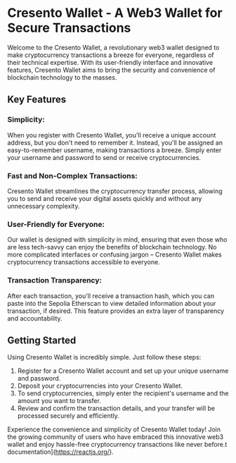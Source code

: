 # Cresento Wallet - A Web3 Wallet for Secure Transactions

Welcome to the Cresento Wallet, a revolutionary web3 wallet designed to make cryptocurrency transactions a breeze for everyone, regardless of their technical expertise. With its user-friendly interface and innovative features, Cresento Wallet aims to bring the security and convenience of blockchain technology to the masses.

## Key Features
### Simplicity:
When you register with Cresento Wallet, you'll receive a unique account address, but you don't need to remember it. Instead, you'll be assigned an easy-to-remember username, making transactions a breeze. Simply enter your username and password to send or receive cryptocurrencies.
### Fast and Non-Complex Transactions:
Cresento Wallet streamlines the cryptocurrency transfer process, allowing you to send and receive your digital assets quickly and without any unnecessary complexity.
### User-Friendly for Everyone:
Our wallet is designed with simplicity in mind, ensuring that even those who are less tech-savvy can enjoy the benefits of blockchain technology. No more complicated interfaces or confusing jargon – Cresento Wallet makes cryptocurrency transactions accessible to everyone.
### Transaction Transparency: 
After each transaction, you'll receive a transaction hash, which you can paste into the Sepolia Etherscan to view detailed information about your transaction, if desired. This feature provides an extra layer of transparency and accountability.

## Getting Started
Using Cresento Wallet is incredibly simple. Just follow these steps:

1) Register for a Cresento Wallet account and set up your unique username and password.
2) Deposit your cryptocurrencies into your Cresento Wallet.
3) To send cryptocurrencies, simply enter the recipient's username and the amount you want to transfer.
4) Review and confirm the transaction details, and your transfer will be processed securely and efficiently.

Experience the convenience and simplicity of Cresento Wallet today! Join the growing community of users who have embraced this innovative web3 wallet and enjoy hassle-free cryptocurrency transactions like never before.t documentation](https://reactjs.org/).
